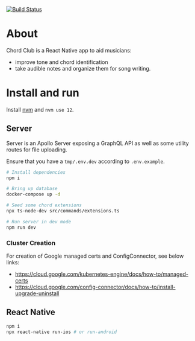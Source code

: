 [![Build Status](https://travis-ci.com/erichulburd/chord-club.svg?branch=master)](https://travis-ci.com/erichulburd/chord-club)

# About

Chord Club is a React Native app to aid musicians:
* improve tone and chord identification
* take audible notes and organize them for song writing.

# Install and run

Install [nvm](https://github.com/nvm-sh/nvm#installing-and-updating) and `nvm use 12`.

## Server

Server is an Apollo Server exposing a GraphQL API as well as some utility routes for file uploading.

Ensure that you have a `tmp/.env.dev` according to `.env.example`.

```sh
# Install dependencies
npm i

# Bring up database
docker-compose up -d

# Seed some chord extensions
npx ts-node-dev src/commands/extensions.ts

# Run server in dev mode
npm run dev
```

### Cluster Creation

For creation of Google managed certs and ConfigConnector, see below links:
  * https://cloud.google.com/kubernetes-engine/docs/how-to/managed-certs
  * https://cloud.google.com/config-connector/docs/how-to/install-upgrade-uninstall

## React Native

```sh
npm i
npx react-native run-ios # or run-android
```
